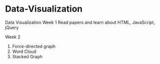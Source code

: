 # Data-Visualization
Data Visualization
Week 1 
Read papers and learn about HTML, JavaScript, jQuery

Week 2
1. Force-directed graph
2. Word Cloud
3. Stacked Graph
